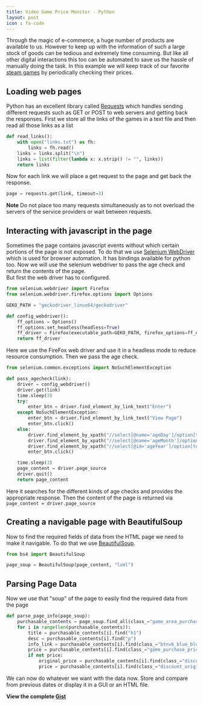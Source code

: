 ```yaml
---
title: Video Game Price Monitor - Python
layout: post
icon : fa-code 
---
```


Through the magic of e-commerce, a huge number of products are available to us. However to keep up with the information of such a large stock of goods can be tedious and extremely time consuming. But like all other digital interactions this too can be automated to save us the hassle of manually doing the task. In this example we will keep track of our favorite [steam games](https://store.steampowered.com/) by periodically checking their prices.

## Loading web pages  

Python has an excellent library called [Requests](http://docs.python-requests.org/en/master/) which handles sending different requests such as GET or POST to web servers and getting back the responses. First we store all the links of the games in a text file and then read all those links as a list

```python
def read_links():
    with open("links.txt") as fh:
        links = fh.read()
    links = links.split("\n")
    links = list(filter(lambda x: x.strip() != "", links))
    return links
```

Now for each link we will place a get request to the page and get back the response.

```python
page = requests.get(link, timeout=3)
```

__Note__ Do not place too many requests simultaneously as to not overload the servers of the service providers or wait between requests.

## Interacting with javascript in the page  

Sometimes the page contains javascript events without which certain portions of the page is not exposed. To do that we use [Selenium WebDriver](https://www.seleniumhq.org/projects/webdriver/) which is used for browser automation. It has bindings available for python too. Now we will use the selenium webdriver to pass the age check and return the contents of the page.  
But first the web driver has to configured.

```python
from selenium.webdriver import Firefox
from selenium.webdriver.firefox.options import Options

GEKO_PATH = "geckodriver_linux64/geckodriver"

def config_webdriver():
    ff_options = Options()
    ff_options.set_headless(headless=True)
    ff_driver = Firefox(executable_path=GEKO_PATH, firefox_options=ff_options)
    return ff_driver
```

Here we use the FireFox web driver and use it in a headless mode to reduce resource consumption. Then we pass the age check.

```python
from selenium.common.exceptions import NoSuchElementException

def pass_agecheck(link):
    driver = config_webdriver()
    driver.get(link)
    time.sleep(3)
    try:
        enter_btn = driver.find_element_by_link_text("Enter")
    except NoSuchElementException:
        enter_btn = driver.find_element_by_link_text("View Page")
        enter_btn.click()
    else:
        driver.find_element_by_xpath("//select[@name='ageDay']/option[text()='21']").click()
        driver.find_element_by_xpath("//select[@name='ageMonth']/option[text()='August']").click()
        driver.find_element_by_xpath("//select[@id='ageYear']/option[text()='1989']").click()
        enter_btn.click()

    time.sleep(3)
    page_content = driver.page_source
    driver.quit()
    return page_content
```

Here it searches for the different kinds of age checks and provides the appropriate response. Then the content of the page is returned via `page_content = driver.page_source`

## Creating a navigable page with BeautifulSoup  

Now to find the required fields of data from the HTML page we need to make it navigable. To do that we use [BeautifulSoup](https://www.crummy.com/software/BeautifulSoup/bs4/doc/).

```python
from bs4 import BeautifulSoup

page_soup = BeautifulSoup(page_content, "lxml")
```

## Parsing Page Data  

Now we use that "soup" of the page to easily find the required data from the page

```python
def parse_page_info(page_soup):
    purchasable_contents = page_soup.find_all(class_="game_area_purchase_game")
    for i in range(len(purchasable_contents)):
        title = purchasable_contents[i].find("h1")
        desc = purchasable_contents[i].find("p")
        info_link = purchasable_contents[i].find(class_="btnv6_blue_blue_innerfade")
        price = purchasable_contents[i].find(class_="game_purchase_price")
        if not price:
            original_price = purchasable_contents[i].find(class_="discount_original_price")
            price = purchasable_contents[i].find(class_="discount_original_price")
```

We can now do whatever we want with the data now. Store and compare from previous dates or display it in a GUI or an HTML file.

__View the complete [Gist](https://gist.github.com/theDIG95/65f5be68acdbb9a4f05f0ede90c367d1)__